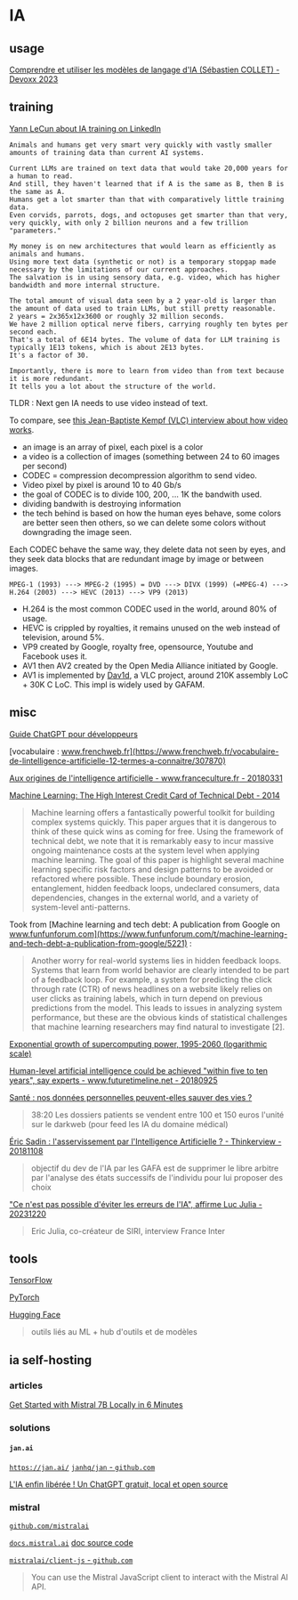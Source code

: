 # IA

## usage

[Comprendre et utiliser les modèles de langage d'IA (Sébastien COLLET) - Devoxx 2023](https://www.youtube.com/watch?v=ZbWL2W53BXY)

## training

[Yann LeCun about IA training on LinkedIn](https://www.linkedin.com/feed/update/urn:li:activity:7133567569684238336/)

```text
Animals and humans get very smart very quickly with vastly smaller amounts of training data than current AI systems.

Current LLMs are trained on text data that would take 20,000 years for a human to read.
And still, they haven't learned that if A is the same as B, then B is the same as A.
Humans get a lot smarter than that with comparatively little training data.
Even corvids, parrots, dogs, and octopuses get smarter than that very, very quickly, with only 2 billion neurons and a few trillion "parameters."

My money is on new architectures that would learn as efficiently as animals and humans.
Using more text data (synthetic or not) is a temporary stopgap made necessary by the limitations of our current approaches.
The salvation is in using sensory data, e.g. video, which has higher bandwidth and more internal structure.

The total amount of visual data seen by a 2 year-old is larger than the amount of data used to train LLMs, but still pretty reasonable.
2 years = 2x365x12x3600 or roughly 32 million seconds.
We have 2 million optical nerve fibers, carrying roughly ten bytes per second each.
That's a total of 6E14 bytes. The volume of data for LLM training is typically 1E13 tokens, which is about 2E13 bytes.
It's a factor of 30.

Importantly, there is more to learn from video than from text because it is more redundant.
It tells you a lot about the structure of the world.
```

TLDR : Next gen IA needs to use video instead of text.

To compare, see [this Jean-Baptiste Kempf (VLC) interview about how video works](https://www.youtube.com/watch?v=Kv4FzAdxclA).

- an image is an array of pixel, each pixel is a color
- a video is a collection of images (something between 24 to 60 images per second)
- CODEC = compression decompression algorithm to send video.
- Video pixel by pixel is around 10 to 40 Gb/s
- the goal of CODEC is to divide 100, 200, ... 1K the bandwith used.
- dividing bandwith is destroying information
- the tech behind is based on how the human eyes behave, some colors are better seen then others, so we can delete some colors without downgrading the image seen.

Each CODEC behave the same way, they delete data not seen by eyes, and they seek data blocks that are redundant image by image or between images.

```text
MPEG-1 (1993) ---> MPEG-2 (1995) = DVD ---> DIVX (1999) (=MPEG-4) ---> H.264 (2003) ---> HEVC (2013) ---> VP9 (2013)
```

- H.264 is the most common CODEC used in the world, around 80% of usage.
- HEVC is crippled by royalties, it remains unused on the web instead of television, around 5%.
- VP9 created by Google, royalty free, opensource, Youtube and Facebook uses it.
- AV1 then AV2 created by the Open Media Alliance initiated by Google.
- AV1 is implemented by [Dav1d](https://github.com/videolan/dav1d), a VLC project, around 210K assembly LoC + 30K C LoC. This impl is widely used by GAFAM.

## misc

[Guide ChatGPT pour développeurs](https://gen-ai.fr/outils/generation-code/chatgpt-pour-developpeurs/)

[vocabulaire : www.frenchweb.fr](https://www.frenchweb.fr/vocabulaire-de-lintelligence-artificielle-12-termes-a-connaitre/307870)

[Aux origines de l'intelligence artificielle - www.franceculture.fr - 20180331](https://www.franceculture.fr/numerique/aux-origines-de-lintelligence-artificielle)

[Machine Learning: The High Interest Credit Card of Technical Debt - 2014](https://ai.google/research/pubs/pub43146)

> Machine learning offers a fantastically powerful toolkit for building complex systems quickly. This paper argues that it is dangerous to think of these quick wins as coming for free. Using the framework of technical debt, we note that it is remarkably easy to incur massive ongoing maintenance costs at the system level when applying machine learning. The goal of this paper is highlight several machine learning specific risk factors and design patterns to be avoided or refactored where possible. These include boundary erosion, entanglement, hidden feedback loops, undeclared consumers, data dependencies, changes in the external world, and a variety of system-level anti-patterns.

Took from [Machine learning and tech debt: A publication from Google on www.funfunforum.com](https://www.funfunforum.com/t/machine-learning-and-tech-debt-a-publication-from-google/5221) :

> Another worry for real-world systems lies in hidden feedback loops. Systems that learn from world behavior are clearly intended to be part of a feedback loop. For example, a system for predicting the click through rate (CTR) of news headlines on a website likely relies on user clicks as training labels, which in turn depend on previous predictions from the model. This leads to issues in analyzing system performance, but these are the obvious kinds of statistical challenges that machine learning researchers may find natural to investigate [2].

[Exponential growth of supercomputing power, 1995-2060 (logarithmic scale)](https://www.futuretimeline.net/21stcentury/images/future-timeline-technology-singularity.jpg)

[Human-level artificial intelligence could be achieved "within five to ten years", say experts - www.futuretimeline.net - 20180925](https://www.futuretimeline.net/blog/2018/09/25.htm)

[Santé : nos données personnelles peuvent-elles sauver des vies ?](https://www.franceculture.fr/emissions/dimanche-et-apres/sante-nos-donnees-personnelles-peuvent-elles-sauver-des-vies)

> 38:20 Les dossiers patients se vendent entre 100 et 150 euros l'unité sur le darkweb (pour feed les IA du domaine médical)

[Éric Sadin : l'asservissement par l'Intelligence Artificielle ? - Thinkerview - 20181108](https://www.youtube.com/watch?v=VzeOnBRzDik)

> objectif du dev de l'IA par les GAFA est de supprimer le libre arbitre par l'analyse des états successifs de l'individu pour lui proposer des choix

["Ce n'est pas possible d'éviter les erreurs de l'IA", affirme Luc Julia - 20231220](https://www.youtube.com/watch?v=3GGEKRS4KMo)

> Eric Julia, co-créateur de SIRI, interview France Inter

## tools

[TensorFlow](https://www.tensorflow.org/?hl=fr)

[PyTorch](https://pytorch.org/)

[Hugging Face](https://huggingface.co/)

> outils liés au ML + hub d'outils et de modèles

## ia self-hosting

### articles

[Get Started with Mistral 7B Locally in 6 Minutes](https://www.youtube.com/watch?v=5mmjig68d40)

### solutions

#### `jan.ai`

[`https://jan.ai/`](https://jan.ai/) [`janhq/jan` - `github.com`](https://github.com/janhq/jan)

[L'IA enfin libérée ! Un ChatGPT gratuit, local et open source](https://www.youtube.com/watch?v=iVYP2lyreAA)

### mistral

[`github.com/mistralai`](https://github.com/mistralai)

[`docs.mistral.ai`](https://docs.mistral.ai/) [doc source code](https://github.com/mistralai/platform-docs-public)

[`mistralai/client-js` - `github.com`](https://github.com/mistralai/client-js)

> You can use the Mistral JavaScript client to interact with the Mistral AI API.
